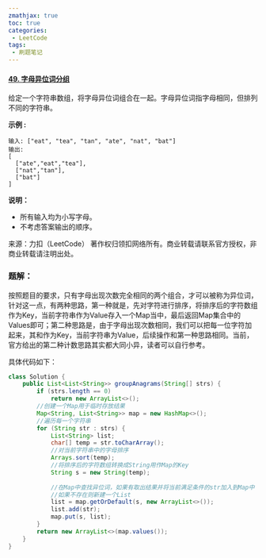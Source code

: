 ```yaml
---
zmathjax: true
toc: true
categories:
 - LeetCode
tags:
 - 刷题笔记
---
```


#### [49. 字母异位词分组](https://leetcode-cn.com/problems/group-anagrams/)

给定一个字符串数组，将字母异位词组合在一起。字母异位词指字母相同，但排列不同的字符串。

<!--more-->

**示例 :**

```
输入: ["eat", "tea", "tan", "ate", "nat", "bat"]
输出:
[
  ["ate","eat","tea"],
  ["nat","tan"],
  ["bat"]
]
```

**说明：**

- 所有输入均为小写字母。
- 不考虑答案输出的顺序。

来源：力扣（LeetCode）
著作权归领扣网络所有。商业转载请联系官方授权，非商业转载请注明出处。

### 题解：

按照题目的要求，只有字母出现次数完全相同的两个组合，才可以被称为异位词，针对这一点，有两种思路，第一种就是，先对字符进行排序，将排序后的字符数组作为Key，当前字符串作为Value存入一个Map当中，最后返回Map集合中的Values即可；第二种思路是，由于字母出现次数相同，我们可以把每一位字符加起来，其和作为Key，当前字符串为Value，后续操作和第一种思路相同。当前，官方给出的第二种计数思路其实都大同小异，读者可以自行参考。

具体代码如下：

```java
class Solution {
    public List<List<String>> groupAnagrams(String[] strs) {
        if (strs.length == 0)
            return new ArrayList<>();
        //创建一个Map用于临时存放结果
        Map<String, List<String>> map = new HashMap<>();
        //遍历每一个字符串
        for (String str : strs) {
            List<String> list;
            char[] temp = str.toCharArray();
            //对当前字符串中的字母排序
            Arrays.sort(temp);
            //将排序后的字符数组转换成String用作Map的Key
            String s = new String(temp);
            
			//在Map中查找异位词，如果有取出结果并将当前满足条件的str加入到Map中
            //如果不存在则新建一个List
            list = map.getOrDefault(s, new ArrayList<>());
            list.add(str);
            map.put(s, list);
        }
        return new ArrayList<>(map.values());
    }
}
```

